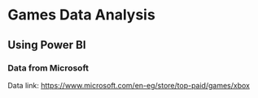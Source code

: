 # Games Data Analysis
## Using Power BI
### Data from Microsoft
Data link: https://www.microsoft.com/en-eg/store/top-paid/games/xbox